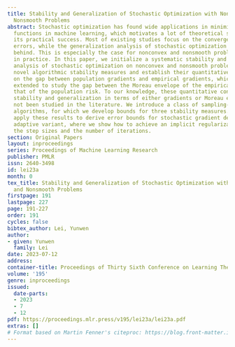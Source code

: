 ```yaml
---
title: Stability and Generalization of Stochastic Optimization with Nonconvex and
  Nonsmooth Problems
abstract: Stochastic optimization has found wide applications in minimizing objective
  functions in machine learning, which motivates a lot of theoretical studies to understand
  its practical success. Most of existing studies focus on the convergence of optimization
  errors, while the generalization analysis of stochastic optimization is much lagging
  behind. This is especially the case for nonconvex and nonsmooth problems often encountered
  in practice. In this paper, we initialize a systematic stability and generalization
  analysis of stochastic optimization on nonconvex and nonsmooth problems. We introduce
  novel algorithmic stability measures and establish their quantitative connection
  on the gap between population gradients and empirical gradients, which is then further
  extended to study the gap between the Moreau envelope of the empirical risk and
  that of the population risk. To our knowledge, these quantitative connection between
  stability and generalization in terms of either gradients or Moreau envelopes have
  not been studied in the literature. We introduce a class of sampling-determined
  algorithms, for which we develop bounds for three stability measures. Finally, we
  apply these results to derive error bounds for stochastic gradient descent and its
  adaptive variant, where we show how to achieve an implicit regularization by tuning
  the step sizes and the number of iterations.
section: Original Papers
layout: inproceedings
series: Proceedings of Machine Learning Research
publisher: PMLR
issn: 2640-3498
id: lei23a
month: 0
tex_title: Stability and Generalization of Stochastic Optimization with Nonconvex
  and Nonsmooth Problems
firstpage: 191
lastpage: 227
page: 191-227
order: 191
cycles: false
bibtex_author: Lei, Yunwen
author:
- given: Yunwen
  family: Lei
date: 2023-07-12
address: 
container-title: Proceedings of Thirty Sixth Conference on Learning Theory
volume: '195'
genre: inproceedings
issued:
  date-parts:
  - 2023
  - 7
  - 12
pdf: https://proceedings.mlr.press/v195/lei23a/lei23a.pdf
extras: []
# Format based on Martin Fenner's citeproc: https://blog.front-matter.io/posts/citeproc-yaml-for-bibliographies/
---
```

